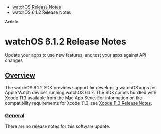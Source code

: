 - [watchOS Release Notes](https://developer.apple.com/documentation/watchos-release-notes)
- watchOS 6.1.2 Release Notes

Article

# watchOS 6.1.2 Release Notes

Update your apps to use new features, and test your apps against API changes.

## [Overview](https://developer.apple.com/documentation/watchos-release-notes/watchos-6_1_2-release-notes#overview)

The watchOS 6.1.2 SDK provides support for developing watchOS apps for Apple Watch devices running watchOS 6.1.2. The SDK comes bundled with Xcode 11.3 available from the Mac App Store. For information on the compatibility requirements for Xcode 11.3, see [Xcode 11.3 Release Notes](https://developer.apple.com/documentation/Xcode-Release-Notes/xcode-11_3-release-notes).

### [General](https://developer.apple.com/documentation/watchos-release-notes/watchos-6_1_2-release-notes#General)

There are no release notes for this software update.

